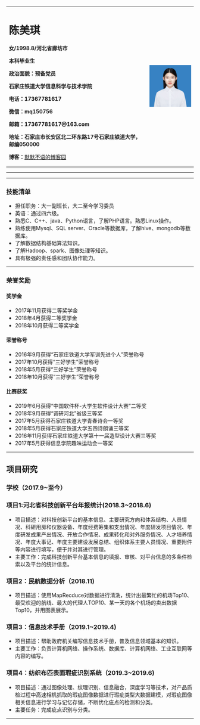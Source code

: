 <div>
<table border="0">
  <tr>
    <td width="75%">
      <h1>陈美琪</h1>
      <p><b>女/1998.8/河北省廊坊市</b></p>
      <p><b>本科毕业生</b></p>
      <p><b>政治面貌：预备党员</b></p>
      <p><b>石家庄铁道大学信息科学与技术学院</b></p>
      <p><b>电话：17367781617</b></p>
      <p><b>微信：mq150756</b></p>
      <p><b>邮箱：17367781617@163.com</b></p>
      <p><b>地址：石家庄市长安区北二环东路17号石家庄铁道大学，邮编050000</b></p>
      <p><b>博客：</b><a href="https://www.cnblogs.com/qilin20/">默默不语的博客园</a></p>
    </td>
    <td width="25%">
      <img src="/zhaopian.jpg" width="100%">
    </td>
  </tr>
</table>
</div>

---
----
### 技能清单
- 担任职务：大一副班长，大二至今学习委员
- 英语：通过四六级。
- 熟悉C、C++、java、Python语言，了解PHP语言。熟悉Linux操作。
- 熟练使用Mysql、SQL server、Oracle等数据库，了解hive、mongodb等数据库。
- 了解数据结构基础算法知识。
- 了解Hadoop、spark、图像处理等知识。
- 具有极强的责任感和团队协作能力。
----

### 荣誉奖励
#### 奖学金
- 2017年11月获得二等奖学金
- 2018年4月获得二等奖学金
- 2018年10月获得二等奖学金

#### 荣誉称号
- 2016年9月获得“石家庄铁道大学军训先进个人”荣誉称号
- 2017年10月获得“三好学生”荣誉称号
- 2018年5月获得“三好学生”荣誉称号
- 2018年10月获得“三好学生”荣誉称号

#### 比赛获奖
- 2019年6月获得“中国软件杯-大学生软件设计大赛”二等奖
- 2018年9月获得“调研河北”省级三等奖
- 2017年5月获得石家庄铁道大学青春诗会一等奖
- 2018年5月获得石家庄铁道大学五四诗朗诵三等奖
- 2016年11月获得石家庄铁道大学第十一届造型设计大赛三等奖
- 2017年5月获得信息学院趣味运动会一等奖

-----
## 项目研究
### 学校（2017.9~至今）
### 项目1:河北省科技创新平台年报统计(2018.3~2018.6)
- 项目描述：对科技创新平台的基本信息、主要研究方向和体系结构、人员情况、科研用房和仪器设备、年度经费筹集和支出情况、年度研发项目情况、年度研发成果产出情况、开放合作情况、成果转化和对外服务情况、人才培养情况、年度大事记、年度主要建设发展总结、组织体系主要人员情况、重要附件等内容进行填写，便于并对其进行管理。
- 主要工作：完成科技创新平台基本信息的填报、审核、对平台信息的多条件检索以及平台的统计信息。

### 项目2：民航数据分析（2018.11)
- 项目描述：使用MapRecduce对数据进行清洗，统计出最繁忙的机场Top10、最受欢迎的航线、最大的代理人TOP10、某一天的各个机场的卖出数据Top10，并用图表展示。

### 项目3：信息技术手册（2019.1~2019.4)
- 项目描述：帮助政府机关编写信息技术手册，普及信息领域基本的知识。
- 主要工作：负责计算机网络、操作系统、数据库、计算机网络、工业互联网等内容的编写。
### 项目4：纺织布匹表面瑕疵识别系统（2019.3~2019.6)
- 项目描述：通过图像处理、纹理识别、信息融合，深度学习等技术，对产品质检过程中高速相机抓取的瑕疵图像数据进行瑕疵类型大数据建模，对瑕疵图像相关信息进行学习与记忆存储，不断优化疵点的检测和分类。
- 主要任务：完成疵点识别与分类。

-----
